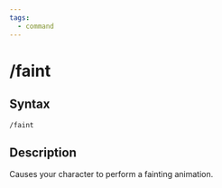 ```yaml
---
tags:
  - command
---
```


# /faint

## Syntax

<!--cmd-syntax-start-->
```eqcommand
/faint
```
<!--cmd-syntax-end-->

## Description

<!--cmd-desc-start-->
Causes your character to perform a fainting animation.
<!--cmd-desc-end-->
